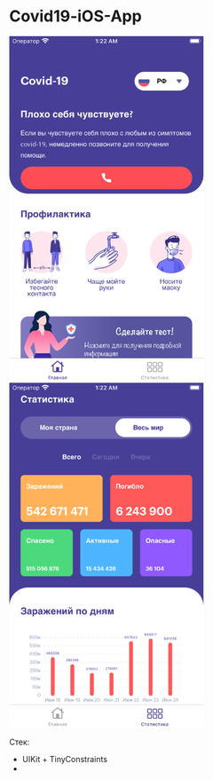 # Covid19-iOS-App
  <img src="Simulator Screen Shot - iPhone 8 Plus - 2022-06-24 at 01.22.47.png" width="350" title="hover text">
  <img src="Simulator Screen Shot - iPhone 8 Plus - 2022-06-24 at 01.22.56.png" width="350" alt="accessibility text">

Стек:
- UIKit + TinyConstraints
- 
